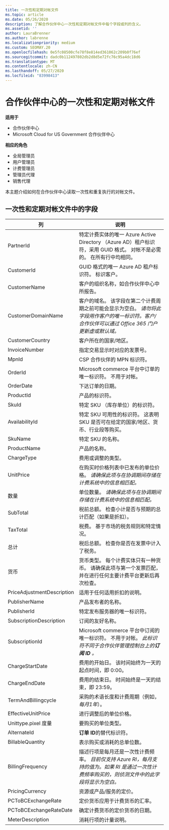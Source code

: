 ```yaml
---
title: 一次性和定期对帐文件
ms.topic: article
ms.date: 05/26/2020
description: 了解合作伙伴中心一次性和定期对帐文件中每个字段或列的含义。
ms.assetid: ''
author: LauraBrenner
ms.author: labrenne
ms.localizationpriority: medium
ms.custom: SEOMAY.20
ms.openlocfilehash: 0e5fc08500cfe78f8e814ed361062c209b0f76ef
ms.sourcegitcommit: dadc0b112497802db2d8d5e72fc76c95a4dc18d6
ms.translationtype: MT
ms.contentlocale: zh-CN
ms.lasthandoff: 05/27/2020
ms.locfileid: "83998413"
---
```

# <a name="one-time-and-recurring-reconciliation-files-in-partner-center"></a>合作伙伴中心的一次性和定期对帐文件

**适用于**

- 合作伙伴中心
- Microsoft Cloud for US Government 合作伙伴中心

**相应的角色**

- 全局管理员
- 用户管理员
- 计费管理员
- 管理员代理
- 销售代理

本主题介绍如何在合作伙伴中心读取一次性和重复执行的对帐文件。

## <a name="fields-in-one-time-and-recurring-reconciliation-files"></a>一次性和定期对帐文件中的字段

| 列 | 说明 |
| ------ | ----------- |
| PartnerId | 特定计费实体的唯一 Azure Active Directory （Azure AD）租户标识符，采用 GUID 格式。 对帐不是必需的。 在所有行中均相同。 |
| CustomerId | GUID 格式的唯一 Azure AD 租户标识符。 标识客户。 |
| CustomerName | 客户的组织名称，如合作伙伴中心中所报告。 |
| CustomerDomainName | 客户的域名。 该字段在第二个计费周期之前可能会显示为空白。 *请勿将此字段用作客户的唯一标识符。客户/合作伙伴可以通过 Office 365 门户更新虚或默认域。* |
| CustomerCountry | 客户所在的国家/地区。 |
| InvoiceNumber | 指定交易显示时对应的发票号。 |
| MpnId | CSP 合作伙伴的 MPN 标识符。 |
| OrderId | Microsoft commerce 平台中订单的唯一标识符。 不用于对帐。 |
| OrderDate | 下达订单的日期。 |
| ProductId | 产品的标识符。 |
| SkuId | 特定 SKU （库存单位）的标识符。 |
| AvailabilityId | 特定 SKU 可用性的标识符。 这表明 SKU 是否可在给定的国家/地区、货币、行业段等购买。 |
| SkuName | 特定 SKU 的名称。 |
| ProductName | 产品的名称。 |
| ChargeType | 费用或调整的类型。 |
| UnitPrice | 在购买时价格列表中已发布的单位价格。 *请确保此项与在协调期间存储在计费系统中的信息相匹配。* |
| 数量 | 单位数量。 *请确保此项与在协调期间存储在计费系统中的信息相匹配。* |
| SubTotal | 税前总额。 检查小计是否与预期的总计匹配（如果是折扣）。 |
| TaxTotal | 税费。 基于市场的税务规则和特定情况。 |
| 总计 | 税后总额。 检查你是否在发票中计入了税务。 |
| 货币 | 货币类型。 每个计费实体只有一种货币。 请确保此项与第一个发票匹配，并在进行任何主要计费平台更新后再次检查。 |
| PriceAdjustmentDescription | 适用于任何适用折扣的说明。 |
| PublisherName | 产品发布者的名称。
| PublisherId | 特定发布服务器的唯一标识符。 |
| SubscriptionDescription | 订阅的友好名称。 |
| SubscriptionId | Microsoft commerce 平台中订阅的唯一标识符。 不用于对帐。 *此标识符不同于合作伙伴管理控制台上的**订阅 ID** 。* |
| ChargeStartDate | 费用的开始日。 该时间始终为一天的起点时间，即 0:00。 |
| ChargeEndDate | 费用的结束日。 时间始终是一天的结束，即 23:59。 |
| TermAndBillingcycle | 采购的术语长度和计费周期（例如，*每月1年*）。 |
| EffectiveUnitPrice | 进行调整后的单位价格。 |
| Unittype.pixel 度量 | 要购买的单位类型。 |
| AlternateId | **订单 ID**的替代标识符。 |
| BillableQuantity | 表示购买或消耗的总单位数。 |
| BillingFrequency | 描述行项是每月还是一次性计费频率。 *目前仅支持 Azure RI，每月支持的值为。如果 RI 是通过一次性计费频率购买的，则侦测文件中的此字段将显示为空白。* |
| PricingCurrency | 资源或产品/服务的定价。 |
| PCToBCExchangeRate | 定价货币应用于计费货币的汇率。 |
| PCToBCExchangeRateDate | 确定计费货币的定价货币的日期。 |
| MeterDescription | 消耗行项的计量说明。 |
